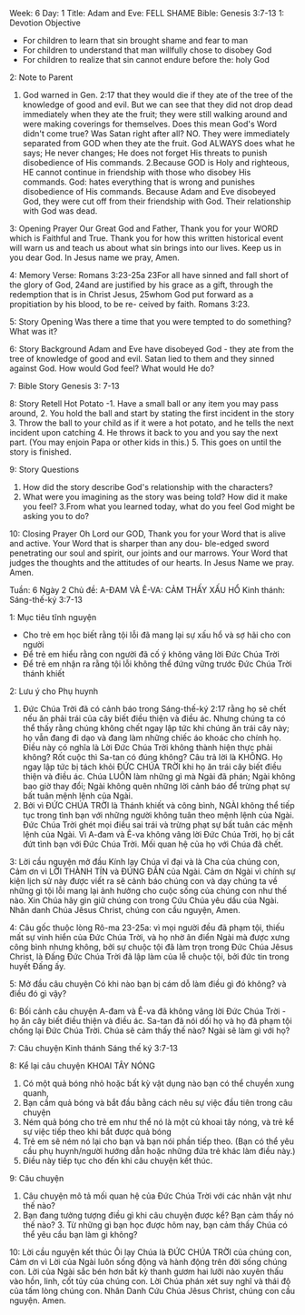 Week: 6
Day: 1
Title: Adam and Eve: FELL SHAME
Bible: Genesis 3:7-13
1: Devotion Objective
- For children to learn that sin brought shame and fear to man
- For children to understand that man willfully chose to disobey God
- For children to realize that sin cannot endure before the: holy God

2: Note to Parent
 1. God warned in Gen. 2:17 that they would die if they ate of the tree of the knowledge of good and evil. But we can see that they did not drop dead immediately when they ate the fruit; they were still walking around and were making coverings for themselves. Does this mean God's Word didn't come true? Was Satan right after all? NO. They were immediately separated from GOD when they ate the fruit. God ALWAYS does what he says; He never changes; He does not forget His threats to punish disobedience of His commands. 2.Because GOD is Holy and righteous, HE cannot continue in friendship with those who disobey His commands. God: hates everything that is wrong and punishes disobedience of His commands. Because Adam and Eve disobeyed God, they were cut off from their friendship with God. Their relationship with God was dead.

3: Opening Prayer
Our Great God and Father, Thank you for your WORD which is Faithful and True. Thank you for how this written historical event will warn us and teach us about what sin brings into our lives. Keep us in you dear God. In Jesus name we pray, Amen.

4: Memory Verse:
Romans 3:23-25a 23For all have sinned and fall short of the glory of God, 24and are justified by his grace as a gift, through the redemption that is in Christ Jesus, 25whom God put forward as a propitiation by his blood, to be re- ceived by faith. Romans 3:23.

5: Story Opening
Was there a time that you were tempted to do something? What was it?

6: Story Background
Adam and Eve have disobeyed God - they ate from the tree of knowledge of good and evil. Satan lied to them and they sinned against God. How would God feel? What would He do?

7: Bible Story
Genesis 3: 7-13

8: Story Retell
Hot Potato -1. Have a small ball or any item you may pass around, 2. You hold the ball and start by stating the first incident in the story 3. Throw the ball to your child as if it were a hot potato, and he tells the next incident upon catching 4. He throws it back to you and you say the next part. (You may enjoin Papa or other kids in this.) 5. This goes on until the story is finished.

9: Story Questions
1. How did the story describe God's relationship with the characters?
2. What were you imagining as the story was being told? How did it make you feel? 3.From what you learned today, what do you feel God might be asking you to do?

10: Closing Prayer
Oh Lord our GOD, Thank you for your Word that is alive and active. Your Word that is sharper than any dou- ble-edged sword penetrating our soul and spirit, our joints and our marrows. Your Word that judges the thoughts and the attitudes of our hearts. In Jesus Name we pray. Amen.

Tuần: 6
Ngày 2
Chủ đề: A-ĐAM VÀ Ê-VA: CẢM THẤY XẤU HỔ
Kinh thánh: Sáng-thế-ký 3:7-13

1: Mục tiêu tĩnh nguyện
- Cho trẻ em học biết rằng tội lỗi đã mang lại sự xấu hổ và sợ hãi cho con người
- Để trẻ em hiểu rằng con người đã cố ý không vâng lời Đức Chúa Trời
- Để trẻ em nhận ra rằng tội lỗi không thể đứng vững trước Đức Chúa Trời thánh khiết

2: Lưu ý cho Phụ huynh
1. Đức Chúa Trời đã có cảnh báo trong Sáng-thế-ký 2:17 rằng họ sẽ chết nếu ăn phải trái của cây biết điều thiện và điều ác. Nhưng chúng ta có thể thấy rằng chúng không chết ngay lập tức khi chúng ăn trái cây này; họ vẫn đang đi dạo và đang làm những chiếc áo khoác cho chính họ. Điều này có nghĩa là Lời Đức Chúa Trời không thành hiện thực phải không? Rốt cuộc thì Sa-tan có đúng không? Câu trả lời là KHÔNG. Họ ngay lập tức bị tách khỏi ĐỨC CHÚA TRỜI khi họ ăn trái cây biết điều thiện và điều ác. Chúa LUÔN làm những gì mà Ngài đã phán; Ngài không bao giờ thay đổi; Ngài không quên những lời cảnh báo để trừng phạt sự bất tuân mệnh lệnh của Ngài.
2. Bởi vì ĐỨC CHÚA TRỜI là Thánh khiết và công bình, NGÀI không thể tiếp tục trong tình bạn với những người không tuân theo mệnh lệnh của Ngài. Đức Chúa Trời ghét mọi điều sai trái và trừng phạt sự bất tuân các mệnh lệnh của Ngài. Vì A-đam và Ê-va không vâng lời Đức Chúa Trời, họ bị cắt đứt tình bạn với Đức Chúa Trời. Mối quan hệ của họ với Chúa đã chết.

3: Lời cầu nguyện mở đầu
Kính lạy Chúa vĩ đại và là Cha của chúng con, Cảm ơn vì LỜI THÀNH TÍN và ĐÚNG ĐẮN của Ngài. Cảm ơn Ngài vì chính sự kiện lịch sử này được viết ra sẽ cảnh báo chúng con và dạy chúng ta về những gì tội lỗi mang lại ảnh hưởng cho cuộc sống của chúng con như thế nào. Xin Chúa hãy gìn giữ chúng con trong Cứu Chúa yêu dấu của Ngài. Nhân danh Chúa Jêsus Christ, chúng con cầu nguyện, Amen.


4: Câu gốc thuộc lòng
Rô-ma 23-25a: vì mọi người đều đã phạm tội, thiếu mất sự vinh hiển của Đức Chúa Trời, và họ nhờ ân điển Ngài mà được xưng công bình nhưng không, bởi sự chuộc tội đã làm trọn trong Đức Chúa Jêsus Christ, là Đấng Đức Chúa Trời đã lập làm của lễ chuộc tội, bởi đức tin trong huyết Đấng ấy.

5: Mở đầu câu chuyện
Có khi nào bạn bị cám dỗ làm điều gì đó không? và điều đó gì vậy?

6: Bối cảnh câu chuyện
A-đam và Ê-va đã không vâng lời Đức Chúa Trời - họ ăn cây biết điều thiện và điều ác. Sa-tan đã nói dối họ và họ đã phạm tội chống lại Đức Chúa Trời. Chúa sẽ cảm thấy thế nào? Ngài sẽ làm gì với họ?

7: Câu chuyện Kinh thánh
Sáng thế ký 3:7-13

8: Kể lại câu chuyện
KHOAI TÂY NÓNG
1. Có một quả bóng nhỏ hoặc bất kỳ vật dụng nào bạn có thể chuyền xung quanh,
2. Bạn cầm quả bóng và bắt đầu bằng cách nêu sự việc đầu tiên trong câu chuyện
3. Ném quả bóng cho trẻ em như thể nó là một củ khoai tây nóng, và trẻ kể sự việc tiếp theo khi bắt được quả bóng
4. Trẻ em sẽ ném nó lại cho bạn và bạn nói phần tiếp theo. (Bạn có thể yêu cầu phụ huynh/người hướng dẫn hoặc những đứa trẻ khác làm điều này.)
5. Điều này tiếp tục cho đến khi câu chuyện kết thúc.

9: Câu chuyện
1. Câu chuyện mô tả mối quan hệ của Đức Chúa Trời với các nhân vật như thế nào?
2. Bạn đang tưởng tượng điều gì khi câu chuyện được kể? Bạn cảm thấy nó thế nào? 3. Từ những gì bạn học được hôm nay, bạn cảm thấy Chúa có thể yêu cầu bạn làm gì không?

10: Lời cầu nguyện kết thúc
Ôi lạy Chúa là ĐỨC CHÚA TRỜI của chúng con, Cảm ơn vì Lời của Ngài luôn sống động và hành động trên đời sống chúng con. Lời của Ngài sắc bén hơn bất kỳ thanh gươm hai lưỡi nào xuyên thấu vào hồn, linh, cốt tủy của chúng con. Lời Chúa phán xét suy nghĩ và thái độ của tấm lòng chúng con. Nhân Danh Cứu Chúa Jêsus Christ, chúng con cầu nguyện. Amen.
